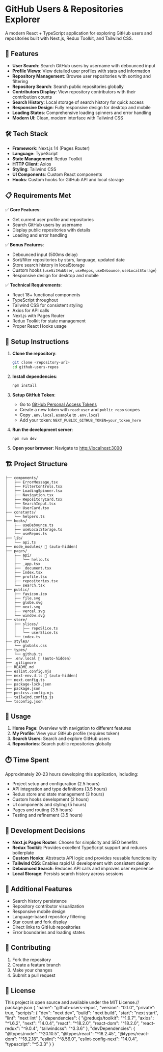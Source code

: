 # GitHub Users & Repositories Explorer

A modern React + TypeScript application for exploring GitHub users and repositories built with Next.js, Redux Toolkit, and Tailwind CSS.

## 🚀 Features

- **User Search**: Search GitHub users by username with debounced input
- **Profile Views**: View detailed user profiles with stats and information
- **Repository Management**: Browse user repositories with sorting and filtering
- **Repository Search**: Search public repositories globally
- **Contributors Display**: View repository contributors with their contribution counts
- **Search History**: Local storage of search history for quick access
- **Responsive Design**: Fully responsive design for desktop and mobile
- **Loading States**: Comprehensive loading spinners and error handling
- **Modern UI**: Clean, modern interface with Tailwind CSS

## 🛠️ Tech Stack

- **Framework**: Next.js 14 (Pages Router)
- **Language**: TypeScript
- **State Management**: Redux Toolkit
- **HTTP Client**: Axios
- **Styling**: Tailwind CSS
- **UI Components**: Custom React components
- **Hooks**: Custom hooks for GitHub API and local storage

## 📋 Requirements Met

✅ **Core Features**:
- Get current user profile and repositories
- Search GitHub users by username
- Display public repositories with details
- Loading and error handling

✅ **Bonus Features**:
- Debounced input (500ms delay)
- Sort/filter repositories by stars, language, updated date
- Store search history in localStorage
- Custom hooks (`useGitHubUser`, `useRepos`, `useDebounce`, `useLocalStorage`)
- Responsive design for desktop and mobile

✅ **Technical Requirements**:
- React 18+ functional components
- TypeScript throughout
- Tailwind CSS for consistent styling
- Axios for API calls
- Next.js with Pages Router
- Redux Toolkit for state management
- Proper React Hooks usage

## 🚀 Setup Instructions

1. **Clone the repository**:
   ```bash
   git clone <repository-url>
   cd github-users-repos
   ```

2. **Install dependencies**:
   ```bash
   npm install
   ```

3. **Setup GitHub Token**:
   - Go to [GitHub Personal Access Tokens](https://github.com/settings/personal-access-tokens)
   - Create a new token with `read:user` and `public_repo` scopes
   - Copy `.env.local.example` to `.env.local`
   - Add your token: `NEXT_PUBLIC_GITHUB_TOKEN=your_token_here`

4. **Run the development server**:
   ```bash
   npm run dev
   ```

5. **Open your browser**:
   Navigate to [http://localhost:3000](http://localhost:3000)

## 🏗️ Project Structure

```
├── components/
│   ├── ErrorMessage.tsx
│   ├── FilterControls.tsx
│   ├── LoadingSpinner.tsx
│   ├── Navigation.tsx
│   ├── RepositoryCard.tsx
│   ├── SearchInput.tsx
│   └── UserCard.tsx
├── constants/
│   └── helpers.ts
├── hooks/
│   ├── useDebounce.ts
│   ├── useLocalStorage.ts
│   └── useRepos.ts
├── lib/
│   └── api.ts
├── node_modules/ 🚫 (auto-hidden)
├── pages/
│   ├── api/
│   │   └── hello.ts
│   ├── _app.tsx
│   ├── _document.tsx
│   ├── index.tsx
│   ├── profile.tsx
│   ├── repositories.tsx
│   └── search.tsx
├── public/
│   ├── favicon.ico
│   ├── file.svg
│   ├── globe.svg
│   ├── next.svg
│   ├── vercel.svg
│   └── window.svg
├── store/
│   ├── slices/
│   │   ├── repoSlice.ts
│   │   └── userSlice.ts
│   └── index.ts
├── styles/
│   └── globals.css
├── types/
│   └── github.ts
├── .env.local 🚫 (auto-hidden)
├── .gitignore
├── README.md
├── eslint.config.mjs
├── next-env.d.ts 🚫 (auto-hidden)
├── next.config.ts
├── package-lock.json
├── package.json
├── postcss.config.mjs
├── tailwind.config.js
└── tsconfig.json
```

## 🎯 Usage

1. **Home Page**: Overview with navigation to different features
2. **My Profile**: View your GitHub profile (requires token)
3. **Search Users**: Search and explore GitHub users
4. **Repositories**: Search public repositories globally

## ⏱️ Time Spent

Approximately 20-23 hours developing this application, including:
- Project setup and configuration (2.5 hours)
- API integration and type definitions (3.5 hours)
- Redux store and state management (3 hours)
- Custom hooks development (2 hours)
- UI components and styling (5 hours)
- Pages and routing (3.5 hours)
- Testing and refinement (3.5 hours)

## 🔧 Development Decisions

- **Next.js Pages Router**: Chosen for simplicity and SEO benefits
- **Redux Toolkit**: Provides excellent TypeScript support and reduces boilerplate
- **Custom Hooks**: Abstracts API logic and provides reusable functionality
- **Tailwind CSS**: Enables rapid UI development with consistent design
- **Debounced Search**: Reduces API calls and improves user experience
- **Local Storage**: Persists search history across sessions


## 📝 Additional Features

- Search history persistence
- Repository contributor visualization
- Responsive mobile design
- Language-based repository filtering
- Star count and fork display
- Direct links to GitHub repositories
- Error boundaries and loading states

## 🤝 Contributing

1. Fork the repository
2. Create a feature branch
3. Make your changes
4. Submit a pull request

## 📄 License

This project is open source and available under the MIT License.// package.json
{
  "name": "github-users-repos",
  "version": "0.1.0",
  "private": true,
  "scripts": {
    "dev": "next dev",
    "build": "next build",
    "start": "next start",
    "lint": "next lint"
  },
  "dependencies": {
    "@reduxjs/toolkit": "^1.9.7",
    "axios": "^1.6.2",
    "next": "14.0.4",
    "react": "^18.2.0",
    "react-dom": "^18.2.0",
    "react-redux": "^9.0.4",
    "tailwindcss": "^3.3.6"
  },
  "devDependencies": {
    "@types/node": "^20.10.5",
    "@types/react": "^18.2.45",
    "@types/react-dom": "^18.2.18",
    "eslint": "^8.56.0",
    "eslint-config-next": "14.0.4",
    "typescript": "^5.3.3"
  }
}